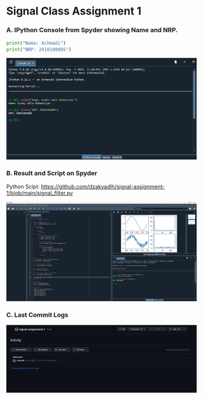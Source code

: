 # Signal Class Assignment 1

### A. IPython Console from Spyder showing Name and NRP.

```py
print("Nama: Achmadi")
print("NRP: 2410100085")
```

![image](images/result0.png)

### B. Result and Script on Spyder

Python Scipt: https://github.com/dzakyadlh/signal-assignment-1/blob/main/signal_filter.py

![image](images/result1.png)

### C. Last Commit Logs

![image](images/result2.png)
